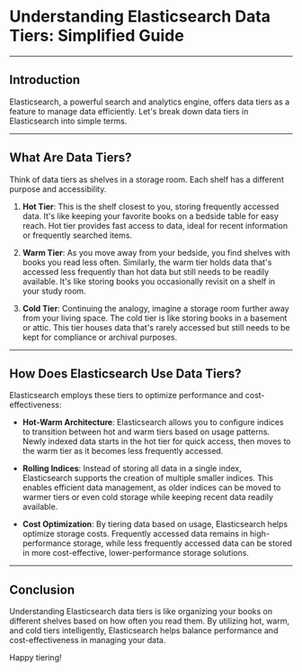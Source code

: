 # Understanding Elasticsearch Data Tiers: Simplified Guide

---

## Introduction

Elasticsearch, a powerful search and analytics engine, offers data tiers as a feature to manage data efficiently. Let's break down data tiers in Elasticsearch into simple terms.

---

## What Are Data Tiers?

Think of data tiers as shelves in a storage room. Each shelf has a different purpose and accessibility.

1. **Hot Tier**: This is the shelf closest to you, storing frequently accessed data. It's like keeping your favorite books on a bedside table for easy reach. Hot tier provides fast access to data, ideal for recent information or frequently searched items.

2. **Warm Tier**: As you move away from your bedside, you find shelves with books you read less often. Similarly, the warm tier holds data that's accessed less frequently than hot data but still needs to be readily available. It's like storing books you occasionally revisit on a shelf in your study room.

3. **Cold Tier**: Continuing the analogy, imagine a storage room further away from your living space. The cold tier is like storing books in a basement or attic. This tier houses data that's rarely accessed but still needs to be kept for compliance or archival purposes.

---

## How Does Elasticsearch Use Data Tiers?

Elasticsearch employs these tiers to optimize performance and cost-effectiveness:

- **Hot-Warm Architecture**: Elasticsearch allows you to configure indices to transition between hot and warm tiers based on usage patterns. Newly indexed data starts in the hot tier for quick access, then moves to the warm tier as it becomes less frequently accessed.

- **Rolling Indices**: Instead of storing all data in a single index, Elasticsearch supports the creation of multiple smaller indices. This enables efficient data management, as older indices can be moved to warmer tiers or even cold storage while keeping recent data readily available.

- **Cost Optimization**: By tiering data based on usage, Elasticsearch helps optimize storage costs. Frequently accessed data remains in high-performance storage, while less frequently accessed data can be stored in more cost-effective, lower-performance storage solutions.

---

## Conclusion

Understanding Elasticsearch data tiers is like organizing your books on different shelves based on how often you read them. By utilizing hot, warm, and cold tiers intelligently, Elasticsearch helps balance performance and cost-effectiveness in managing your data.

Happy tiering!
